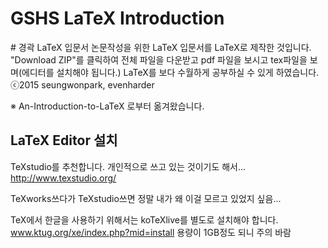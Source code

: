 ﻿# GSHS LaTeX Introduction
﻿# 경곽 LaTeX 입문서
논문작성을 위한 LaTeX 입문서를 LaTeX로 제작한 것입니다.
"Download ZIP"를 클릭하여 전체 파일을 다운받고 pdf 파일을 보시고
tex파일을 보며(에디터를 설치해야 됩니다.) LaTeX를 보다 수월하게 공부하실 수 있게 하였습니다.
ⓒ2015 seungwonpark, evenharder 

※ An-Introduction-to-LaTeX 로부터 옮겨왔습니다.

## LaTeX Editor 설치

TeXstudio를 추천합니다. 개인적으로 쓰고 있는 것이기도 해서...
http://www.texstudio.org/

TeXworks쓰다가 TeXstudio쓰면 정말 내가 왜 이걸 모르고 있었지 싶음...

TeX에서 한글을 사용하기 위해서는 koTeXlive를 별도로 설치해야 합니다.
www.ktug.org/xe/index.php?mid=install
용량이 1GB정도 되니 주의 바람
